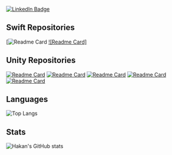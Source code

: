 <!-- ![Hakan's GitHub Banner](background.png) -->

<!-- <img src="banner.png" width="300"> -->

[![LinkedIn Badge](https://img.shields.io/badge/LinkedIn-informational?style=flat&logo=linkedin&logoColor=white&color=0D76A8)](https://www.linkedin.com/in/oznurkandakoglu/)
<!-- [![Instagram Badge](https://img.shields.io/badge/Instagram-informational?style=flat&logo=instagram&logoColor=white&color=0D76A8)](https://www.instagram.com/hakandindis/) -->

<!-- ![](https://img.shields.io/badge/c%23-%23239120.svg?style=for-the-badge&logo=javascript&logoColor=white)
![Dart](https://img.shields.io/badge/dart-%230175C2.svg?style=for-the-badge&logo=dart&logoColor=white)
![](https://img.shields.io/badge/-Dart-61DAFB?logo=dart&logoColor=white&style=flat-square) -->


<!-- ![](https://komarev.com/ghpvc/?username=hakandindis&color=orange) -->

<!-- Skills

![](https://img.shields.io/badge/Flutter-informational?style=flat&logo=flutter&logoColor=white&color=4AB197)
![](https://img.shields.io/badge/Dart-informational?style=flat&logo=dart&logoColor=white&color=4AB197)

![](https://img.shields.io/badge/Qt_Framework-informational?style=flat&logo=qt&logoColor=white&color=4AB197)
![](https://img.shields.io/badge/Socket_Programming-informational?style=flat&logo=cpp&logoColor=white&color=4AB197)

![](https://img.shields.io/badge/Unity-informational?style=flat&logo=unity&logoColor=white&color=4AB197) -->

<!-- <details>
<summary>More Skills</summary>
</details> -->


<!-- <a href="https://github.com/hakandindis/Bildir">
  <img align="center" src="https://github-readme-stats.vercel.app/api/pin/?username=hakandindis&repo=Bildir&theme=tokyonight" width=350/>
</a>
<a href="https://github.com/hakandindis/Bildir">
  <img align="center" src="https://github-readme-stats.vercel.app/api/pin/?username=hakandindis&repo=Bildir&theme=tokyonight" width=350 />
</a> -->


<!-- <a href="https://github.com/hakandindis/Bildir">
  <img align="center" src="https://github-readme-stats.vercel.app/api/pin/?username=hakandindis&repo=Bildir&theme=tokyonight" />
</a> -->

<!-- ## Qt Projects -->
## Swift Repositories

[![Readme Card](https://github-readme-stats.vercel.app/api/pin/?username=oznurkandakoglu&show_owner=true&theme=tokyonight&repo=SimpsonBook)
[![Readme Card]](https://github-readme-stats.vercel.app/api/pin/?username=oznurkandakoglu&show_owner=true&theme=tokyonight&repo=CatchTheKennyGame)

## Unity Repositories

[![Readme Card](https://github-readme-stats.vercel.app/api/pin/?username=oznurkandakoglu&show_owner=true&theme=tokyonight&repo=HelixJumpClone)](https://github.com/oznurkandakoglu/HelixJumpClone)
[![Readme Card](https://github-readme-stats.vercel.app/api/pin/?username=oznurkandakoglu&show_owner=true&theme=tokyonight&repo=GameCircle)](https://github.com/oznurkandakoglu/GameCircle)
[![Readme Card](https://github-readme-stats.vercel.app/api/pin/?username=oznurkandakoglu&show_owner=true&theme=tokyonight&repo=Roller-Madness)](https://github.com/oznurkandakoglu/Roller-Madness)
[![Readme Card](https://github-readme-stats.vercel.app/api/pin/?username=oznurkandakoglu&show_owner=true&theme=tokyonight&repo=Hobi-GameJam)](https://github.com/oznurkandakoglu/Hobi-GameJam)
[![Readme Card](https://github-readme-stats.vercel.app/api/pin/?username=oznurkandakoglu&show_owner=true&theme=tokyonight&repo=TowerDefense)](https://github.com/oznurkandakoglu/TowerDefense )



## Languages
![Top Langs](https://github-readme-stats.vercel.app/api/top-langs/?username=oznurkandakoglu&layout=compact&theme=radical)

## Stats

![Hakan's GitHub stats](https://github-readme-stats.vercel.app/api?username=oznurkandakoglu&show_icons=true&hide=contribs,prs,issues&theme=tokyonight&count_private=true)
